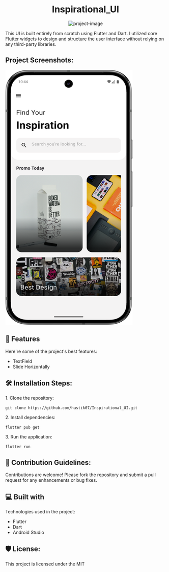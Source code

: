 <h1 align="center" id="title">Inspirational_UI</h1>

<p align="center"><img src="https://socialify.git.ci/hastik07/Inspirational_UI/image?custom_language=Flutter&font=Source+Code+Pro&language=1&name=1&owner=1&stargazers=1&theme=Light" alt="project-image"></p>

<p id="description">This UI is built entirely from scratch using Flutter and Dart. I utilized core Flutter widgets to design and structure the user interface without relying on any third-party libraries.</p>

<h2>Project Screenshots:</h2>

<img src="https://github.com/hastik07/Inspirational_UI/blob/main/assets/screenshots/img.png" alt="project-screenshot" width="400" height="800/">

  
  
<h2>🧐 Features</h2>

Here're some of the project's best features:

*   TextField
*   Slide Horizontally

<h2>🛠️ Installation Steps:</h2>

<p>1. Clone the repository:</p>

```
git clone https://github.com/hastik07/Inspirational_UI.git
```

<p>2. Install dependencies:</p>

```
flutter pub get
```

<p>3. Run the application:</p>

```
flutter run
```

<h2>🍰 Contribution Guidelines:</h2>

Contributions are welcome! Please fork the repository and submit a pull request for any enhancements or bug fixes.

  
  
<h2>💻 Built with</h2>

Technologies used in the project:

*   Flutter
*   Dart
*   Android Studio

<h2>🛡️ License:</h2>

This project is licensed under the MIT
